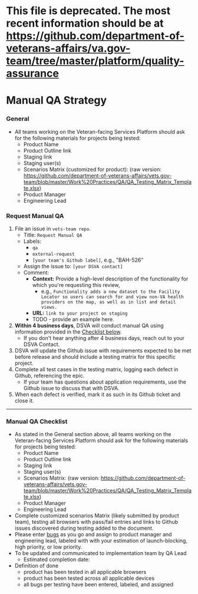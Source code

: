 # This file is deprecated. The most recent information should be at https://github.com/department-of-veterans-affairs/va.gov-team/tree/master/platform/quality-assurance

# Manual QA Strategy

### General
* All teams working on the Veteran-facing Services Platform should ask for the following materials for projects being tested:
     - Product Name
     - Product Outline link
     - Staging link
     - Staging user(s)
     - Scenarios Matrix (customized for product): (raw version: https://github.com/department-of-veterans-affairs/vets.gov-team/blob/master/Work%20Practices/QA/QA_Testing_Matrix_Template.xlsx)
     - Product Manager
     - Engineering Lead

### Request Manual QA
1. File an issue in ```vets-team repo```.
    * Title: ```Request Manual QA```
    * Labels:
      * ```qa```
      * ```external-request```
      * ```[your team's Github label]```, e.g., "BAH-526"
    * Assign the issue to: ```[your DSVA contact]```
    * Comment:
      * **Context:** Provide a high-level description of the functionality for which you're requesting this review,
        * e.g., ```Functionality adds a new dataset to the Facility Locator so users can search for and view non-VA health providers on the map, as well as in list and detail views.```
      * **URL:** ```link to your project on staging```
      * TODO - provide an example here.
1. **Within 4 business days**, DSVA will conduct manual QA using information provided in the [Checklist below](#Manual-qa-checklist).
    * If you don't hear anything after 4 business days, reach out to your DSVA Contact.
1. DSVA will update the Github issue with requirements expected to be met before release and should include a testing matrix for this specific project.
1. Complete all test cases in the testing matrix, logging each defect in Github, referencing the epic.
    * If your team has questions about application requirements, use the Github issue to discuss that with DSVA.
1. When each defect is verified, mark it as such in its Github ticket and close it.


<hr>

### Manual QA Checklist
* As stated in the General section above, all teams working on the Veteran-facing Services Platform should ask for the following materials for projects being tested:
     - Product Name
     - Product Outline link
     - Staging link
     - Staging user(s)
     - Scenarios Matrix: (raw version: https://github.com/department-of-veterans-affairs/vets.gov-team/blob/master/Work%20Practices/QA/QA_Testing_Matrix_Template.xlsx)
     - Product Manager
     - Engineering Lead
* Complete customized scenarios Matrix (likely submitted by product team), testing all browsers with pass/fail entries and links to Github issues discovered during testing added to the document.
* Please enter [bugs](https://github.com/department-of-veterans-affairs/vets.gov-team/blob/master/Products/Personalization/bug-reporting-template.md) as you go and assign to product manager and engineering lead, labeled with with your estimation of launch-blocking, high priority, or low priority.
* To be updated and communicated to implementation team by QA Lead
     - Estimated completion date:
* Definition of done
     - product has been tested in all applicable browsers
     - product has been tested across all applicable devices
     - all bugs per testing have been entered, labeled, and assigned
